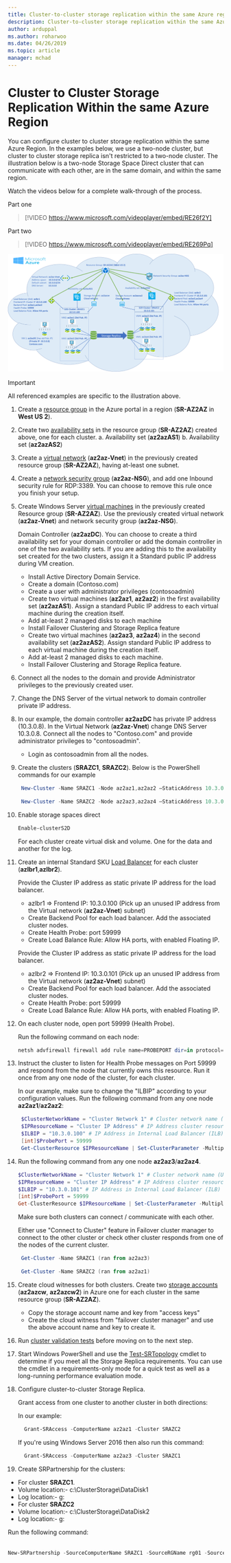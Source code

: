 ```yaml
---
title: Cluster-to-cluster storage replication within the same Azure region
description: Cluster-to-cluster storage replication within the same Azure region
author: arduppal
ms.author: roharwoo
ms.date: 04/26/2019
ms.topic: article
manager: mchad
---
```

# Cluster to Cluster Storage Replication Within the same Azure Region

>

You can configure cluster to cluster storage replication within the same Azure Region. In the examples below, we use a two-node cluster, but cluster to cluster storage replica isn't restricted to a two-node cluster. The illustration below is a two-node Storage Space Direct cluster that can communicate with each other, are in the same domain, and within the same region.

Watch the videos below for a complete walk-through of the process.

Part one
> [!VIDEO https://www.microsoft.com/videoplayer/embed/RE26f2Y]

Part two
> [!VIDEO https://www.microsoft.com/videoplayer/embed/RE269Pq]

![The architecture diagram showcasing Cluster-to-cluster Storage Replica in Azure within same region.](media/Cluster-to-cluster-azure-one-region/architecture.png)
> [!IMPORTANT]
> All referenced examples are specific to the illustration above.

1. Create a [resource group](https://ms.portal.azure.com/#create/Microsoft.ResourceGroup) in the Azure portal in a region (**SR-AZ2AZ** in **West US 2**).
2. Create two [availability sets](https://ms.portal.azure.com/#create/Microsoft.AvailabilitySet-ARM) in the resource group (**SR-AZ2AZ**) created above, one for each cluster.
    a. Availability set (**az2azAS1**)
    b. Availability set (**az2azAS2**)
3. Create a [virtual network](https://ms.portal.azure.com/#create/Microsoft.VirtualNetwork-ARM) (**az2az-Vnet**) in the previously created resource group (**SR-AZ2AZ**), having at-least one subnet.
4. Create a [network security group](https://ms.portal.azure.com/#create/Microsoft.NetworkSecurityGroup-ARM) (**az2az-NSG**), and add one Inbound security rule for RDP:3389. You can choose to remove this rule once you finish your setup.
5. Create Windows Server [virtual machines](https://ms.portal.azure.com/#create/Microsoft.WindowsServer2016Datacenter-ARM) in the previously created Resource group (**SR-AZ2AZ**). Use the previously created virtual network (**az2az-Vnet**) and network security group (**az2az-NSG**).

   Domain Controller (**az2azDC**). You can choose to create a third availability set for your domain controller or add the domain controller in one of the two availability sets. If you are adding this to the availability set created for the two clusters, assign it a Standard public IP address during VM creation.
   - Install Active Directory Domain Service.
   - Create a domain (Contoso.com)
   - Create a user with administrator privileges (contosoadmin)
   - Create two virtual machines (**az2az1**, **az2az2**) in the first availability set (**az2azAS1**). Assign a standard Public IP address to each virtual machine during the creation itself.
   - Add at-least 2 managed disks to each machine
   - Install Failover Clustering and Storage Replica feature
   - Create two virtual machines (**az2az3**, **az2az4**) in the second availability set (**az2azAS2**). Assign standard Public IP address to each virtual machine during the creation itself.
   - Add at-least 2 managed disks to each machine.
   - Install Failover Clustering and Storage Replica feature.

6. Connect all the nodes to the domain and provide Administrator privileges to the previously created user.

7. Change the DNS Server of the virtual network to domain controller private IP address.
8. In our example, the domain controller **az2azDC** has private IP address (10.3.0.8). In the Virtual Network (**az2az-Vnet**) change DNS Server 10.3.0.8. Connect all the nodes to "Contoso.com" and provide administrator privileges to "contosoadmin".
   - Login as contosoadmin from all the nodes.

9. Create the clusters (**SRAZC1**, **SRAZC2**).
   Below is the PowerShell commands for our example
   ```PowerShell
    New-Cluster -Name SRAZC1 -Node az2az1,az2az2 –StaticAddress 10.3.0.100
   ```
   ```PowerShell
    New-Cluster -Name SRAZC2 -Node az2az3,az2az4 –StaticAddress 10.3.0.101
   ```
10. Enable storage spaces direct
    ```PowerShell
    Enable-clusterS2D
    ```

    For each cluster create virtual disk and volume. One for the data and another for the log.

11. Create an internal Standard SKU [Load Balancer](https://ms.portal.azure.com/#create/Microsoft.LoadBalancer-ARM) for each cluster (**azlbr1**,**azlbr2**).

    Provide the Cluster IP address as static private IP address for the load balancer.
    - azlbr1 => Frontend IP: 10.3.0.100 (Pick up an unused IP address from the Virtual network (**az2az-Vnet**) subnet)
    - Create Backend Pool for each load balancer. Add the associated cluster nodes.
    - Create Health Probe: port 59999
    - Create Load Balance Rule: Allow HA ports, with enabled Floating IP.

    Provide the Cluster IP address as static private IP address for the load balancer.
    - azlbr2 => Frontend IP: 10.3.0.101 (Pick up an unused IP address from the Virtual network (**az2az-Vnet**) subnet)
    - Create Backend Pool for each load balancer. Add the associated cluster nodes.
    - Create Health Probe: port 59999
    - Create Load Balance Rule: Allow HA ports, with enabled Floating IP.

12. On each cluster node, open port 59999 (Health Probe).

    Run the following command on each node:
    ```PowerShell
    netsh advfirewall firewall add rule name=PROBEPORT dir=in protocol=tcp action=allow localport=59999 remoteip=any profile=any
    ```
13. Instruct the cluster to listen for Health Probe messages on Port 59999 and respond from the node that currently owns this resource.
    Run it once from any one node of the cluster, for each cluster.

    In our example, make sure to change the "ILBIP" according to your configuration values. Run the following command from any one node **az2az1**/**az2az2**:

    ```PowerShell
     $ClusterNetworkName = "Cluster Network 1" # Cluster network name (Use Get-ClusterNetwork on Windows Server 2012 or higher to find the name. And use Get-ClusterResource to find the IPResourceName).
     $IPResourceName = "Cluster IP Address" # IP Address cluster resource name.
     $ILBIP = "10.3.0.100" # IP Address in Internal Load Balancer (ILB) - The static IP address for the load balancer configured in the Azure portal.
     [int]$ProbePort = 59999
     Get-ClusterResource $IPResourceName | Set-ClusterParameter -Multiple @{"Address"="$ILBIP";"ProbePort"=$ProbePort;"SubnetMask"="255.255.255.255";"Network"="$ClusterNetworkName";"ProbeFailureThreshold"=5;"EnableDhcp"=0}
    ```

14. Run the following command from any one node **az2az3**/**az2az4**.

    ```PowerShell
    $ClusterNetworkName = "Cluster Network 1" # Cluster network name (Use Get-ClusterNetwork on Windows Server 2012 or higher to find the name. And use Get-ClusterResource to find the IPResourceName).
    $IPResourceName = "Cluster IP Address" # IP Address cluster resource name.
    $ILBIP = "10.3.0.101" # IP Address in Internal Load Balancer (ILB) - The static IP address for the load balancer configured in the Azure portal.
    [int]$ProbePort = 59999
    Get-ClusterResource $IPResourceName | Set-ClusterParameter -Multiple @{"Address"="$ILBIP";"ProbePort"=$ProbePort;"SubnetMask"="255.255.255.255";"Network"="$ClusterNetworkName";"ProbeFailureThreshold"=5;"EnableDhcp"=0}
    ```
    Make sure both clusters can connect / communicate with each other.

    Either use "Connect to Cluster" feature in Failover cluster manager to connect to the other cluster or check other cluster responds from one of the nodes of the current cluster.

    ```PowerShell
     Get-Cluster -Name SRAZC1 (ran from az2az3)
    ```
    ```PowerShell
     Get-Cluster -Name SRAZC2 (ran from az2az1)
    ```

15. Create cloud witnesses for both clusters. Create two [storage accounts](https://ms.portal.azure.com/#create/Microsoft.StorageAccount-ARM) (**az2azcw**, **az2azcw2**) in Azure one for each cluster in the same resource group (**SR-AZ2AZ**).

    - Copy the storage account name and key from "access keys"
    - Create the cloud witness from "failover cluster manager" and use the above account name and key to create it.

16. Run [cluster validation tests](../../failover-clustering/create-failover-cluster.md#run-cluster-validation-tests) before moving on to the next step.

17. Start Windows PowerShell and use the [Test-SRTopology](/powershell/module/storagereplica/test-srtopology) cmdlet to determine if you meet all the Storage Replica requirements. You can use the cmdlet in a requirements-only mode for a quick test as well as a long-running performance evaluation mode.

18. Configure cluster-to-cluster Storage Replica.

    Grant access from one cluster to another cluster in both directions:

    In our example:

    ```PowerShell
      Grant-SRAccess -ComputerName az2az1 -Cluster SRAZC2
    ```
    If you're using Windows Server 2016 then also run this command:

    ```PowerShell
      Grant-SRAccess -ComputerName az2az3 -Cluster SRAZC1
    ```

19. Create SRPartnership for the clusters:</ol>

    - For cluster **SRAZC1**.
    - Volume location:- c:\ClusterStorage\DataDisk1
    - Log location:- g:
    - For cluster **SRAZC2**
    - Volume location:- c:\ClusterStorage\DataDisk2
    - Log location:- g:

Run the following command:

```PowerShell

New-SRPartnership -SourceComputerName SRAZC1 -SourceRGName rg01 -SourceVolumeName c:\ClusterStorage\DataDisk1 -SourceLogVolumeName  g: -DestinationComputerName **SRAZC2** -DestinationRGName rg02 -DestinationVolumeName c:\ClusterStorage\DataDisk2 -DestinationLogVolumeName  g: -LogType Raw
```
